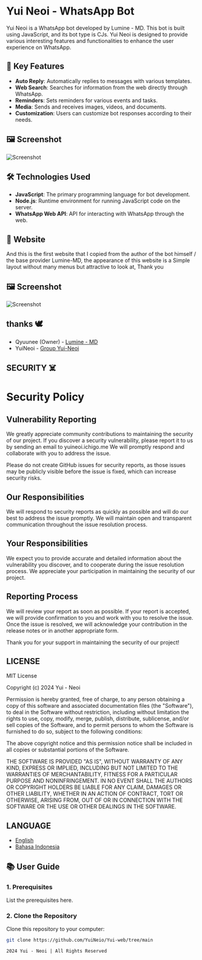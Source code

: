 # Yui Neoi - WhatsApp Bot

Yui Neoi is a WhatsApp bot developed by Lumine - MD. This bot is built using JavaScript, and its bot type is CJs. Yui Neoi is designed to provide various interesting features and functionalities to enhance the user experience on WhatsApp.

## 🚀 Key Features
- **Auto Reply**: Automatically replies to messages with various templates.
- **Web Search**: Searches for information from the web directly through WhatsApp.
- **Reminders**: Sets reminders for various events and tasks.
- **Media**: Sends and receives images, videos, and documents.
- **Customization**: Users can customize bot responses according to their needs.

## 🖼️ Screenshot
![Screenshot](https://telegra.ph/file/c2b40bedb5c58953e3cc2.jpg)

## 🛠️ Technologies Used
- **JavaScript**: The primary programming language for bot development.
- **Node.js**: Runtime environment for running JavaScript code on the server.
- **WhatsApp Web API**: API for interacting with WhatsApp through the web.

## 🍂 Website
And this is the first website that I copied from the author of the bot himself / the base provider Lumine-MD, the appearance of this website is a Simple layout without many menus but attractive to look at, Thank you

## 🖼️ Screenshot
![Screenshot](https://telegra.ph/file/c1115866135fbdb685f69.jpg)

## thanks 🕊
- Qyuunee (Owner) - [Lumine - MD](https://chat.whatsapp.com/CjxuywuwOglE7p2tFBqdH3)
- YuiNeoi - [Group Yui-Neoi](https://chat.whatsapp.com/Gdosq4nvuoyA5IJlCh1aDA)


## SECURITY ☠️
# Security Policy

## Vulnerability Reporting

We greatly appreciate community contributions to maintaining the security of our project. If you discover a security vulnerability, please report it to us by sending an email to yuineoi.ichigo.me We will promptly respond and collaborate with you to address the issue.

Please do not create GitHub issues for security reports, as those issues may be publicly visible before the issue is fixed, which can increase security risks.

## Our Responsibilities

We will respond to security reports as quickly as possible and will do our best to address the issue promptly. We will maintain open and transparent communication throughout the issue resolution process.

## Your Responsibilities

We expect you to provide accurate and detailed information about the vulnerability you discover, and to cooperate during the issue resolution process. We appreciate your participation in maintaining the security of our project.

## Reporting Process

We will review your report as soon as possible. If your report is accepted, we will provide confirmation to you and work with you to resolve the issue. Once the issue is resolved, we will acknowledge your contribution in the release notes or in another appropriate form.

Thank you for your support in maintaining the security of our project!

## LICENSE

MIT License

Copyright (c) 2024 Yui - Neoi

Permission is hereby granted, free of charge, to any person obtaining a copy
of this software and associated documentation files (the "Software"), to deal
in the Software without restriction, including without limitation the rights
to use, copy, modify, merge, publish, distribute, sublicense, and/or sell
copies of the Software, and to permit persons to whom the Software is
furnished to do so, subject to the following conditions:

The above copyright notice and this permission notice shall be included in all
copies or substantial portions of the Software.

THE SOFTWARE IS PROVIDED "AS IS", WITHOUT WARRANTY OF ANY KIND, EXPRESS OR
IMPLIED, INCLUDING BUT NOT LIMITED TO THE WARRANTIES OF MERCHANTABILITY,
FITNESS FOR A PARTICULAR PURPOSE AND NONINFRINGEMENT. IN NO EVENT SHALL THE
AUTHORS OR COPYRIGHT HOLDERS BE LIABLE FOR ANY CLAIM, DAMAGES OR OTHER
LIABILITY, WHETHER IN AN ACTION OF CONTRACT, TORT OR OTHERWISE, ARISING FROM,
OUT OF OR IN CONNECTION WITH THE SOFTWARE OR THE USE OR OTHER DEALINGS IN THE
SOFTWARE.

## LANGUAGE

- [English](README.md)
- [Bahasa Indonesia](README_ID.md)

## 📚 User Guide

### 1. Prerequisites
List the prerequisites here.

### 2. Clone the Repository
Clone this repository to your computer:
```bash
git clone https://github.com/YuiNeio/Yui-web/tree/main
```
```
2024 Yui - Neoi | All Rights Reserved
